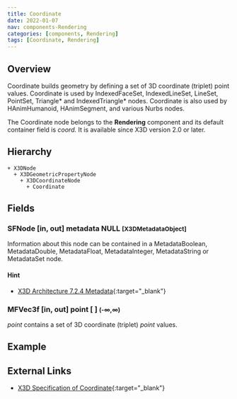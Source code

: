```yaml
---
title: Coordinate
date: 2022-01-07
nav: components-Rendering
categories: [components, Rendering]
tags: [Coordinate, Rendering]
---
```

<style>
.post h3 {
  word-spacing: 0.2em;
}
</style>

## Overview

Coordinate builds geometry by defining a set of 3D coordinate (triplet) point values. Coordinate is used by IndexedFaceSet, IndexedLineSet, LineSet, PointSet, Triangle* and IndexedTriangle* nodes. Coordinate is also used by HAnimHumanoid, HAnimSegment, and various Nurbs nodes.

The Coordinate node belongs to the **Rendering** component and its default container field is *coord.* It is available since X3D version 2.0 or later.

## Hierarchy

```
+ X3DNode
  + X3DGeometricPropertyNode
    + X3DCoordinateNode
      + Coordinate
```

## Fields

### SFNode [in, out] **metadata** NULL <small>[X3DMetadataObject]</small>

Information about this node can be contained in a MetadataBoolean, MetadataDouble, MetadataFloat, MetadataInteger, MetadataString or MetadataSet node.

#### Hint

- [X3D Architecture 7.2.4 Metadata](https://www.web3d.org/specifications/X3Dv4Draft/ISO-IEC19775-1v4-CD1/Part01/components/core.html#Metadata){:target="_blank"}

### MFVec3f [in, out] **point** [ ] <small>(-∞,∞)</small>

*point* contains a set of 3D coordinate (triplet) *point* values.

## Example

<x3d-canvas src="https://create3000.github.io/media/examples/Rendering/Coordinate/Coordinate.x3d" update="auto"></x3d-canvas>

## External Links

- [X3D Specification of Coordinate](https://www.web3d.org/documents/specifications/19775-1/V4.0/Part01/components/rendering.html#Coordinate){:target="_blank"}
